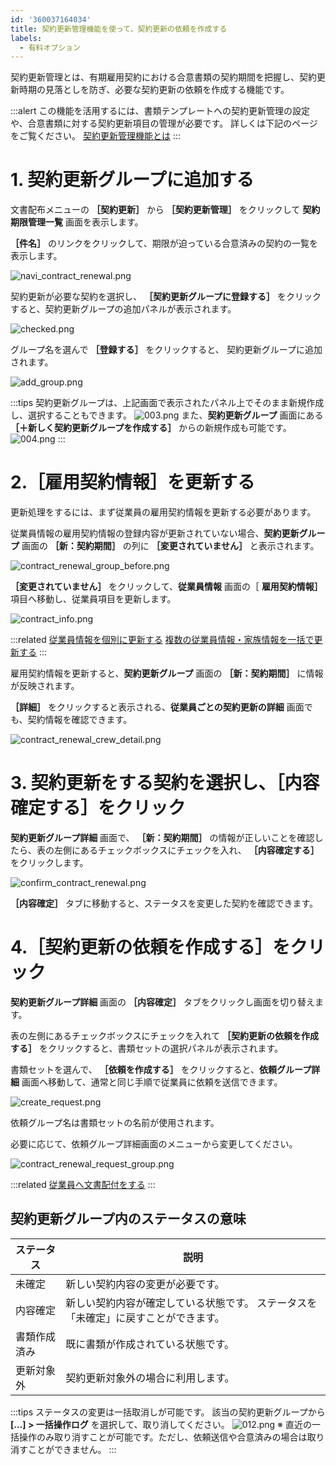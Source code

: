 ```yaml
---
id: '360037164034'
title: 契約更新管理機能を使って、契約更新の依頼を作成する
labels:
  - 有料オプション
---
```

契約更新管理とは、有期雇用契約における合意書類の契約期間を把握し、契約更新時期の見落としを防ぎ、必要な契約更新の依頼を作成する機能です。

:::alert
この機能を活用するには、書類テンプレートへの契約更新管理の設定や、合意書類に対する契約更新項目の管理が必要です。
詳しくは下記のページをご覧ください。
[契約更新管理機能とは](https://knowledge.smarthr.jp/hc/ja/articles/900004817086)
:::

# 1\. 契約更新グループに追加する

文書配布メニューの  **［契約更新］**  から  **［契約更新管理］**  をクリックして **契約期限管理一覧** 画面を表示します。

 **［件名］** のリンクをクリックして、期限が迫っている合意済みの契約の一覧を表示します。

![navi_contract_renewal.png](./navi_contract_renewal.png)

契約更新が必要な契約を選択し、  **［契約更新グループに登録する］** をクリックすると、契約更新グループの追加パネルが表示されます。

![checked.png](./checked.png)

グループ名を選んで **［登録する］** をクリックすると、 契約更新グループに追加されます。

![add_group.png](./add_group.png)

:::tips
契約更新グループは、上記画面で表示されたパネル上でそのまま新規作成し、選択することもできます。
![003.png](./003.png)
また、**契約更新グループ** 画面にある **［＋新しく契約更新グループを作成する］** からの新規作成も可能です。
![004.png](./004.png)
:::

# 2.［雇用契約情報］を更新する

更新処理をするには、まず従業員の雇用契約情報を更新する必要があります。

従業員情報の雇用契約情報の登録内容が更新されていない場合、**契約更新グループ** 画面の **［新：契約期間］** の列に  **［変更されていません］** と表示されます。

![contract_renewal_group_before.png](./contract_renewal_group_before.png)

 **［変更されていません］** をクリックして、**従業員情報** 画面の［ **雇用契約情報］** 項目へ移動し、従業員項目を更新します。

![contract_info.png](./contract_info.png)

:::related
[従業員情報を個別に更新する](https://knowledge.smarthr.jp/hc/ja/articles/360036957193)
[複数の従業員情報・家族情報を一括で更新する](https://knowledge.smarthr.jp/hc/ja/articles/360026265333)
:::

雇用契約情報を更新すると、**契約更新グループ** 画面の **［新：契約期間］** に情報が反映されます。

 **［詳細］** をクリックすると表示される、**従業員ごとの契約更新の詳細** 画面でも、契約情報を確認できます。

![contract_renewal_crew_detail.png](./contract_renewal_crew_detail.png)

# 3\. 契約更新をする契約を選択し、［内容確定する］をクリック

**契約更新グループ詳細** 画面で、 **［新：契約期間］** の情報が正しいことを確認したら、表の左側にあるチェックボックスにチェックを入れ、 **［内容確定する］** をクリックします。

![confirm_contract_renewal.png](./confirm_contract_renewal.png)

 **［内容確定］** タブに移動すると、ステータスを変更した契約を確認できます。

# 4.［契約更新の依頼を作成する］をクリック

**契約更新グループ詳細** 画面の **［内容確定］** タブをクリックし画面を切り替えます。

表の左側にあるチェックボックスにチェックを入れて **［契約更新の依頼を作成する］** をクリックすると、書類セットの選択パネルが表示されます。

書類セットを選んで、 **［依頼を作成する］** をクリックすると、**依頼グループ詳細** 画面へ移動して、通常と同じ手順で従業員に依頼を送信できます。

![create_request.png](./create_request.png)

依頼グループ名は書類セットの名前が使用されます。

必要に応じて、依頼グループ詳細画面のメニューから変更してください。

![contract_renewal_request_group.png](./contract_renewal_request_group.png)

:::related
[従業員へ文書配付をする](https://knowledge.smarthr.jp/hc/ja/articles/360026105334)
:::

## 契約更新グループ内のステータスの意味

| **ステータス** | **説明** |
| --- | --- |
| 未確定 |   新しい契約内容の変更が必要です。   |
| 内容確定 |   新しい契約内容が確定している状態です。  ステータスを「未確定」に戻すことができます。   |
| 書類作成済み |   既に書類が作成されている状態です。   |
| 更新対象外 | 契約更新対象外の場合に利用します。 |

:::tips
ステータスの変更は一括取消しが可能です。
該当の契約更新グループから **\[…\] > 一括操作ログ** を選択して、取り消してください。
![012.png](./012.png)
※ 直近の一括操作のみ取り消すことが可能です。ただし、依頼送信や合意済みの場合は取り消すことができません。
:::
